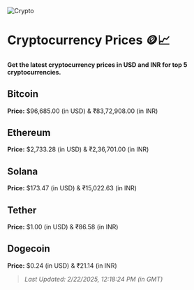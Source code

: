 
![Crypto](https://www.techguide.com.au/wp-content/uploads/2020/11/crypto3.jpeg)

# Cryptocurrency Prices 🪙📈

#### Get the latest cryptocurrency prices in USD and INR for top 5 cryptocurrencies.

## Bitcoin

**Price:** $96,685.00 (in USD) & ₹83,72,908.00 (in INR)

## Ethereum

**Price:** $2,733.28 (in USD) & ₹2,36,701.00 (in INR)

## Solana

**Price:** $173.47 (in USD) & ₹15,022.63 (in INR)

## Tether

**Price:** $1.00 (in USD) & ₹86.58 (in INR)

## Dogecoin

**Price:** $0.24 (in USD) & ₹21.14 (in INR)

> _Last Updated: 2/22/2025, 12:18:24 PM (in GMT)_
